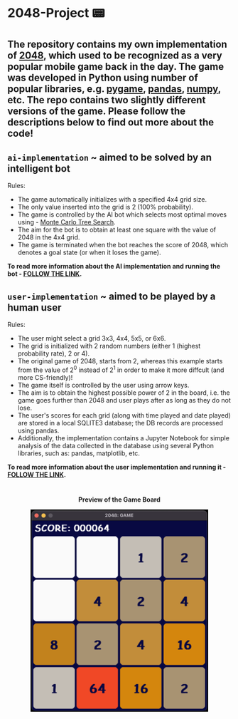 # 2048-Project 📟

## The repository contains my own implementation of [2048](https://en.wikipedia.org/wiki/2048_(video_game)), which used to be recognized as a very popular mobile game back in the day. The game was developed in Python using number of popular libraries, e.g. [pygame](https://www.pygame.org/news), [pandas](https://pandas.pydata.org/), [numpy](https://numpy.org/), etc. The repo contains two slightly different versions of the game. Please follow the descriptions below to find out more about the code!

## ```ai-implementation``` ~ aimed to be solved by an intelligent bot

Rules:
- The game automatically initializes with a specified 4x4 grid size.
- The only value inserted into the grid is 2 (100% probability).
- The game is controlled by the AI bot which selects most optimal moves using - [Monte Carlo Tree Search](https://en.wikipedia.org/wiki/Monte_Carlo_tree_search).
- The aim for the bot is to obtain at least one square with the value of 2048 in the 4x4 grid.
- The game is terminated when the bot reaches the score of 2048, which denotes a goal state (or when it loses the game).

<b>To read more information about the AI implementation and running the bot - [FOLLOW THE LINK](https://github.com/chizo4/2048-Project/tree/main/ai_implementation).</b>

## ```user-implementation``` ~ aimed to be played by a human user

Rules:
- The user might select a grid 3x3, 4x4, 5x5, or 6x6. 
- The grid is initialized with 2 random numbers (either 1 (highest probability rate), 2 or 4).
- The original game of 2048, starts from 2, whereas this example starts from the value of 2<sup>0</sup> instead of 2<sup>1</sup> in order to make it more diffcult (and more CS-friendly)!
- The game itself is controlled by the user using arrow keys.
- The aim is to obtain the highest possible power of 2 in the board, i.e. the game goes further than 2048 and user plays after as long as they do not lose.
- The user's scores for each grid (along with time played and date played) are stored in a local SQLITE3 database; the DB records are processed using pandas.
- Additionally, the implementation contains a Jupyter Notebook for simple analysis of the data collected in the database using several Python libraries, such as: pandas, matplotlib, etc.

<b>To read more information about the user implementation and running it - [FOLLOW THE LINK](https://github.com/chizo4/2048-Project/tree/main/user_implementation).</b>

#

<p align="center">
  <b>Preview of the Game Board</b>
</p>


<p align="center">
  <img src="./images/image_gui.png" width="400" alt="The Image of 2048 Game Board."/>
</p>
